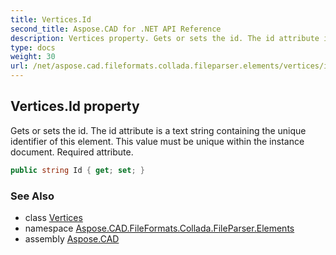 ```yaml
---
title: Vertices.Id
second_title: Aspose.CAD for .NET API Reference
description: Vertices property. Gets or sets the id. The id attribute is a text string containing the unique identifier of this element. This value must be unique within the instance document. Required attribute
type: docs
weight: 30
url: /net/aspose.cad.fileformats.collada.fileparser.elements/vertices/id/
---
```

## Vertices.Id property

Gets or sets the id. The id attribute is a text string containing the unique identifier of this element. This value must be unique within the instance document. Required attribute.

```csharp
public string Id { get; set; }
```

### See Also

* class [Vertices](../)
* namespace [Aspose.CAD.FileFormats.Collada.FileParser.Elements](../../vertices/)
* assembly [Aspose.CAD](../../../)


